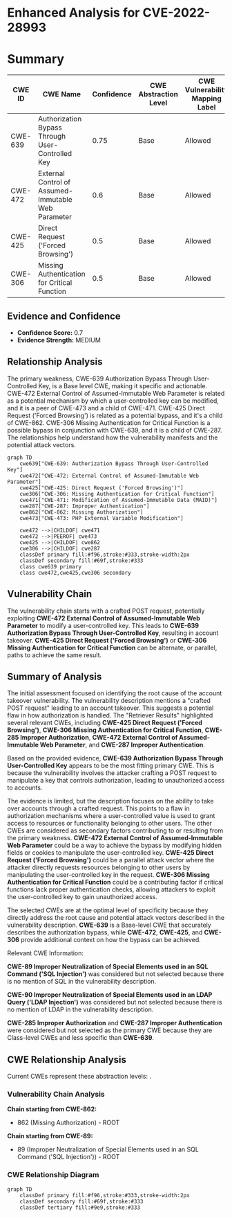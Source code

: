 # Enhanced Analysis for CVE-2022-28993

# Summary
| CWE ID | CWE Name | Confidence | CWE Abstraction Level | CWE Vulnerability Mapping Label | CWE-Vulnerability Mapping Notes |
|---|---|---|---|---|---|
| CWE-639 | Authorization Bypass Through User-Controlled Key | 0.75 | Base | Allowed | Primary CWE |
| CWE-472 | External Control of Assumed-Immutable Web Parameter | 0.6 | Base | Allowed | Secondary CWE |
| CWE-425 | Direct Request ('Forced Browsing') | 0.5 | Base | Allowed | Secondary CWE |
| CWE-306 | Missing Authentication for Critical Function | 0.5 | Base | Allowed | Secondary CWE |

## Evidence and Confidence

*   **Confidence Score:** 0.7
*   **Evidence Strength:** MEDIUM

## Relationship Analysis
The primary weakness, CWE-639 Authorization Bypass Through User-Controlled Key, is a Base level CWE, making it specific and actionable. CWE-472 External Control of Assumed-Immutable Web Parameter is related as a potential mechanism by which a user-controlled key can be modified, and it is a peer of CWE-473 and a child of CWE-471. CWE-425 Direct Request ('Forced Browsing') is related as a potential bypass, and it's a child of CWE-862. CWE-306 Missing Authentication for Critical Function is a possible bypass in conjunction with CWE-639, and it is a child of CWE-287. The relationships help understand how the vulnerability manifests and the potential attack vectors.

```mermaid
graph TD
    cwe639["CWE-639: Authorization Bypass Through User-Controlled Key"]
    cwe472["CWE-472: External Control of Assumed-Immutable Web Parameter"]
    cwe425["CWE-425: Direct Request ('Forced Browsing')"]
    cwe306["CWE-306: Missing Authentication for Critical Function"]
    cwe471["CWE-471: Modification of Assumed-Immutable Data (MAID)"]
    cwe287["CWE-287: Improper Authentication"]
    cwe862["CWE-862: Missing Authorization"]
    cwe473["CWE-473: PHP External Variable Modification"]
    
    cwe472 -->|CHILDOF| cwe471
    cwe472 -->|PEEROF| cwe473
    cwe425 -->|CHILDOF| cwe862
    cwe306 -->|CHILDOF| cwe287
    classDef primary fill:#f96,stroke:#333,stroke-width:2px
    classDef secondary fill:#69f,stroke:#333
    class cwe639 primary
    class cwe472,cwe425,cwe306 secondary
```

## Vulnerability Chain
The vulnerability chain starts with a crafted POST request, potentially exploiting **CWE-472 External Control of Assumed-Immutable Web Parameter** to modify a user-controlled key. This leads to **CWE-639 Authorization Bypass Through User-Controlled Key**, resulting in account takeover. **CWE-425 Direct Request ('Forced Browsing')** or **CWE-306 Missing Authentication for Critical Function** can be alternate, or parallel, paths to achieve the same result.

## Summary of Analysis
The initial assessment focused on identifying the root cause of the account takeover vulnerability. The vulnerability description mentions a "crafted POST request" leading to an account takeover. This suggests a potential flaw in how authorization is handled. The "Retriever Results" highlighted several relevant CWEs, including **CWE-425 Direct Request ('Forced Browsing')**, **CWE-306 Missing Authentication for Critical Function**, **CWE-285 Improper Authorization**, **CWE-472 External Control of Assumed-Immutable Web Parameter**, and **CWE-287 Improper Authentication**.

Based on the provided evidence, **CWE-639 Authorization Bypass Through User-Controlled Key** appears to be the most fitting primary CWE. This is because the vulnerability involves the attacker crafting a POST request to manipulate a key that controls authorization, leading to unauthorized access to accounts.

The evidence is limited, but the description focuses on the ability to take over accounts through a crafted request. This points to a flaw in authorization mechanisms where a user-controlled value is used to grant access to resources or functionality belonging to other users. The other CWEs are considered as secondary factors contributing to or resulting from the primary weakness.
**CWE-472 External Control of Assumed-Immutable Web Parameter** could be a way to achieve the bypass by modifying hidden fields or cookies to manipulate the user-controlled key.
**CWE-425 Direct Request ('Forced Browsing')** could be a parallel attack vector where the attacker directly requests resources belonging to other users by manipulating the user-controlled key in the request.
**CWE-306 Missing Authentication for Critical Function** could be a contributing factor if critical functions lack proper authentication checks, allowing attackers to exploit the user-controlled key to gain unauthorized access.

The selected CWEs are at the optimal level of specificity because they directly address the root cause and potential attack vectors described in the vulnerability description. **CWE-639** is a Base-level CWE that accurately describes the authorization bypass, while **CWE-472**, **CWE-425**, and **CWE-306** provide additional context on how the bypass can be achieved.

Relevant CWE Information:

**CWE-89 Improper Neutralization of Special Elements used in an SQL Command ('SQL Injection')** was considered but not selected because there is no mention of SQL in the vulnerability description.

**CWE-90 Improper Neutralization of Special Elements used in an LDAP Query ('LDAP Injection')** was considered but not selected because there is no mention of LDAP in the vulnerability description.

**CWE-285 Improper Authorization** and **CWE-287 Improper Authentication** were considered but not selected as the primary CWE because they are Class-level CWEs and less specific than **CWE-639**.


## CWE Relationship Analysis

Current CWEs represent these abstraction levels: .


### Vulnerability Chain Analysis

**Chain starting from CWE-862:**
- 862 (Missing Authorization) - ROOT


**Chain starting from CWE-89:**
- 89 (Improper Neutralization of Special Elements used in an SQL Command ('SQL Injection')) - ROOT



### CWE Relationship Diagram

```mermaid
graph TD
    classDef primary fill:#f96,stroke:#333,stroke-width:2px
    classDef secondary fill:#69f,stroke:#333
    classDef tertiary fill:#9e9,stroke:#333
```